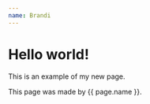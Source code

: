 ```yaml
---
name: Brandi
---
```


# Hello world!

This is an example of my new page.

This page was made by {{ page.name }}.

